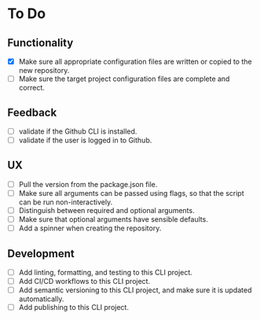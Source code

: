 # To Do

## Functionality

- [x] Make sure all appropriate configuration files are written or copied to the new repository.
- [ ] Make sure the target project configuration files are complete and correct.

## Feedback

- [ ] validate if the Github CLI is installed.
- [ ] validate if the user is logged in to Github.

## UX

- [ ] Pull the version from the package.json file.
- [ ] Make sure all arguments can be passed using flags, so that the script can be run non-interactively.
- [ ] Distinguish between required and optional arguments.
- [ ] Make sure that optional arguments have sensible defaults.
- [ ] Add a spinner when creating the repository.

## Development

- [ ] Add linting, formatting, and testing to this CLI project.
- [ ] Add CI/CD workflows to this CLI project.
- [ ] Add semantic versioning to this CLI project, and make sure it is updated automatically.
- [ ] Add publishing to this CLI project.
